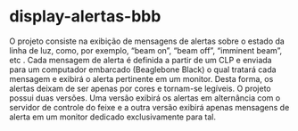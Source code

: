 # display-alertas-bbb
O projeto consiste na exibição de mensagens de alertas sobre o estado da linha de luz, como, por exemplo, “beam on”, “beam off”, “imminent beam”, etc . Cada mensagem de alerta é definida a partir de um CLP e enviada para um computador embarcado (Beaglebone Black) o qual tratará cada mensagem e exibirá o alerta pertinente em um monitor. Desta forma, os alertas deixam de ser apenas por cores e tornam-se legíveis. O projeto possui duas versões. Uma versão exibirá os alertas em alternância com o servidor de controle do feixe e a outra versão exibirá apenas mensagens de alerta em um monitor dedicado exclusivamente para tal.
